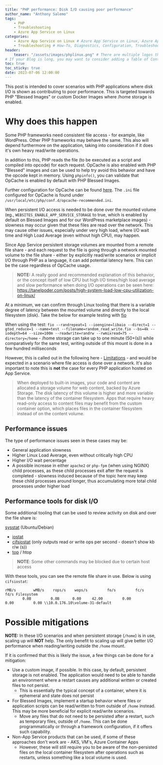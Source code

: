 ```yaml
---
title: "PHP performance: Disk I/O causing poor performance"
author_name: "Anthony Salemo"
tags:
    - PHP
    - Troubleshooting
    - Azure App Service on Linux
categories:
    - Azure App Service on Linux # Azure App Service on Linux, Azure App Service on Windows, Function App, Azure VM, Azure SDK
    - Troubleshooting # How-To, Diagnostics, Configuration, Troubleshooting, Performance
header:
    teaser: "/assets/images/phplinux.png" # There are multiple logos that can be used in "/assets/images" if you choose to add one.
# If your Blog is long, you may want to consider adding a Table of Contents by adding the following two settings.
toc: true
toc_sticky: true
date: 2023-07-06 12:00:00
---
```


This post is intended to cover scenarios with PHP applications where disk I/O is shown as contributing to poor performance. This is targeted towards PHP "Blessed Images" or custom Docker Images where /home storage is enabled.

# Why does this happen
Some PHP frameworks need consistent file access - for example, like WordPress. Other PHP frameworks may behave the same. This also will depend furthermore on the application, taking into consideration if it does it's own heavy read/write operations. 

In addition to this, PHP reads the file (to be executed as a script and compiled into opcode) for each request. OpCache is also enabled with PHP "Blessed" images and can be used to help try avoid this behavior and have the opcode kept in memory. Using `phpinfo()`, you can validate that OpCache is enabled by default with PHP Blessed Images. 

Further configuration for OpCache can be found [here](https://www.php.net/manual/en/book.opcache.php). The `.ini` file configured for OpCache is found under `/usr/local/etc/php/conf.d/opcache-recommended.ini`.

When persistent I/O access is needed to be done over the mounted volume (eg., `WEBSITES_ENABLE_APP_SERVICE_STORAGE` to true, which is enabled by default on Blessed Images and for our WordPress marketplace images) - slowness may occur given that these files are read over the network. This may cause other issues, especially under very high load, where I/O wait time and High Load Average (even without high CPU), may happen.

Since App Service persistent storage volumes are mounted from a remote file share - and each request to the file is going through a network mounted volume to the file share - either by explicitly read/write scenarios or implicit I/O through PHP as a language, it can add potential latency here. This can be the case regardless of OpCache usage.

> **NOTE:** A really good and recommended explanation of this behavior, or the concept itself of low CPU but high I/O times/high load average and slow performance when doing I/O operations can be seen here: https://tanelpoder.com/posts/high-system-load-low-cpu-utilization-on-linux/ 

At a minimum, we can confirm through Linux tooling that there is a variable degree of latency between the mounted volume and directly to the local filesystem (disk). Take the below for example testing with [fio](https://github.com/axboe/fio)

When using the test: `fio --randrepeat=1 --ioengine=libaio --direct=1 --gtod_reduce=1 --name=test --filename=random_read_write.fio --bs=4k --iodepth=64 --size=100m --readwrite=randrw --rwmixread=75 --directory=/home` - /home storage can take up to one minute (50+(s)) while comparatively for the same test, writing outside of this mount is done in a few hundred milliseconds

However, this is called out in the following here - [Limitations](https://learn.microsoft.com/en-us/azure/app-service/overview#limitations) - and would be expected in a scenario where file access is done over a network. It's also important to note this is **not** the case for every PHP application hosted on App Service.

> When deployed to built-in images, your code and content are allocated a storage volume for web content, backed by Azure Storage. The disk latency of this volume is higher and more variable than the latency of the container filesystem. Apps that require heavy read-only access to content files may benefit from the custom container option, which places files in the container filesystem instead of on the content volume.

## Performance issues 
The type of performance issues seen in these cases may be:
- General application slowness
- Higher Linux Load Average, even without critically high CPU
- Higher I/O wait percentage
- A possible increase in either `apache2` or `php-fpm` (when using NGINX) child processes, as these child processes exit after the request is completed - slowness induced because of the topic here may keep these child processes around longer, thus accumulating more total child processes under higher load 

## Performance tools for disk I/O
Some additional tooling that can be used to review activity on disk and over the file share is:

[sysstat](https://github.com/sysstat/sysstat) (Ubuntu/Debian)
  - [iostat](https://linux.die.net/man/1/iostat)
  - [cifsiostat](https://linux.die.net/man/1/cifsiostat) (only outputs read or write ops per second - doesn't show kb r/w (s))
  - [top](https://linux.die.net/man/1/top) / htop

> **NOTE**: Some other commands may be blocked due to certain host access

With these tools, you can see the remote file share in use. Below is using `cifsiostat`:

```
rMB/s        wMB/s    rops/s    wops/s         fo/s         fc/s         fd/s Filesystem
        0.0B         0.0B      0.00     42.00         0.00         0.00         0.00 \\10.0.176.10\volume-31-default
```

# Possible mitigations
**NOTE:** In these I/O scenarios and when persistent storage (`/home`) is in use, scaling up will **NOT** help. The only benefit to scaling up will give better I/O performance when reading/writing outside the `/home` mount.

If it is confirmed that this is likely the issue, a few things can be done for a mitigation:

- Use a custom image, if possible. In this case, by default, persistent storage is not enabled. The application would need to be able to handle an environment where a restart causes any additional written or created files to not persist.
    - This is essentially the typical concept of a container, where it is ephemeral and state does not persist
- For Blessed Images, implement a startup behavior where files or application scripts can be read/written to from outside of `/home` instead. This may be more beneficial for explicit read/write scenarios. 
    - Move any files that do not need to be persisted after a restart, such as temporary files, outside of `/home`. This can be done programmatically or through a framework configuration, if it offers such capability.
- Non-App Service products that can be used, if some of these approaches don't work are - AKS, VM's, Azure Container Apps   
    - However, these will still require you to be aware of the non-persisted files on the local container filesystem after operations such as restarts, unless something like a local volume is used.
